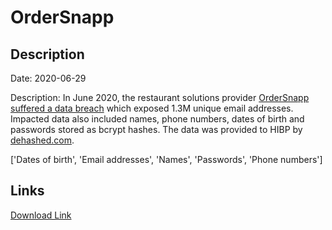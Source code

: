 # OrderSnapp

## Description

Date: 2020-06-29

Description:
In June 2020, the restaurant solutions provider <a href="https://www.riskbasedsecurity.com/2021/01/25/shinyhunters-wave-3-one-hacker-exposes-over-125-million-credentials/" target="_blank" rel="noopener">OrderSnapp suffered a data breach</a> which exposed 1.3M unique email addresses. Impacted data also included names, phone numbers, dates of birth and passwords stored as bcrypt hashes. The data was provided to HIBP by <a href="https://dehashed.com/" target="_blank" rel="noopener">dehashed.com</a>.


['Dates of birth', 'Email addresses', 'Names', 'Passwords', 'Phone numbers']

## Links

[Download Link](https://link-to.net/1229997/126.17482789295687/dynamic/?r=aHR0cHM6Ly93d3cubWVkaWFmaXJlLmNvbS92aWV3LzNlVWlnTW5ETnZieVNUSy9vcmRlcnNuYXBwLmNvbS9maWxl)